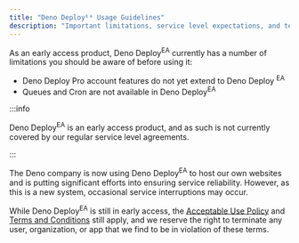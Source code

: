 ```yaml
---
title: "Deno Deployᴱᴬ Usage Guidelines"
description: "Important limitations, service level expectations, and terms of use for the Deno Deploy Early Access program."
---
```


As an early access product, Deno Deploy<sup>EA</sup> currently has a number of
limitations you should be aware of before using it:

- Deno Deploy Pro account features do not yet extend to Deno Deploy
  <sup>EA</sup>
- Queues and Cron are not available in Deno Deploy<sup>EA</sup>

:::info

Deno Deploy<sup>EA</sup> is an early access product, and as such is not
currently covered by our regular service level agreements.

:::

The Deno company is now using Deno Deploy<sup>EA</sup> to host our own websites
and is putting significant efforts into ensuring service reliability. However,
as this is a new system, occasional service interruptions may occur.

While Deno Deploy<sup>EA</sup> is still in early access, the
[Acceptable Use Policy](/deploy/classic/acceptable-use-policy/) and
[Terms and Conditions](/deploy/classic/terms-and-conditions/) still apply, and
we reserve the right to terminate any user, organization, or app that we find to
be in violation of these terms.
